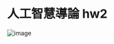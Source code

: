 # 人工智慧導論 hw2


![image](https://user-images.githubusercontent.com/61599898/162203631-37db0b12-8e92-416f-a3e0-010fc4776457.png)






